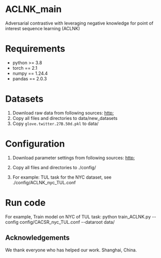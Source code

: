 # ACLNK_main
Adversarial contrastive with leveraging negative knowledge for point of interest sequence learning (ACLNK)

# Requirements
* python >= 3.8
* torch == 2.1
* numpy == 1.24.4
* pandas == 2.0.3

# Datasets
1. Download raw data from following sources:
   [http:](https://drive.google.com/)
2. Copy all files and directories to data/new_datasets
3. Copy `glove.twitter.27B.50d.pkl` to data/

# Configuration
1. Download parameter settings from following sources:
   [http:](https://drive.google.com/)

2. Copy all files and directories to ./config/
   
3. For example:
   TUL task for the NYC dataset, see ./config/ACLNK_nyc_TUL.conf

# Run code
   For example, Train model on NYC of TUL task: 
   python train_ACLNK.py --config config/CACSR_nyc_TUL.conf --dataroot data/

## Acknowledgements
We thank everyone who has helped our work.
Shanghai, China. 


